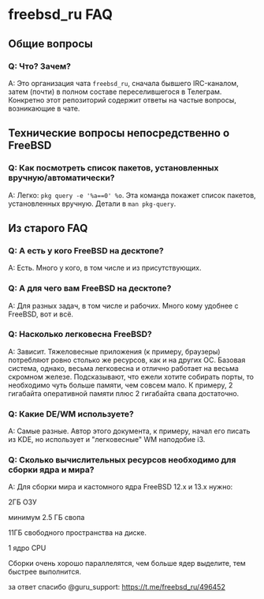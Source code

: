 # freebsd_ru FAQ

## Общие вопросы

### Q: Что? Зачем?

  A: Это организация чата `freebsd_ru`, сначала бывшего IRC-каналом, затем (почти) в полном составе переселившегося в Телеграм. Конкретно этот репозиторий содержит ответы на частые вопросы, возникающие в чате.

## Технические вопросы непосредственно о FreeBSD
### Q: Как посмотреть список пакетов, установленных вручную/автоматически?

  A: Легко: `pkg query -e '%a==0' %o`. Эта команда покажет список пакетов, установленных вручную. Детали в `man pkg-query`.

## Из старого FAQ
### Q: А есть у кого FreeBSD на десктопе?

  A: Есть. Много у кого, в том числе и из присутствующих.

### Q: А для чего вам FreeBSD на десктопе?

  A: Для разных задач, в том числе и рабочих. Много кому удобнее с FreeBSD, вот и всё.

### Q: Насколько легковесна FreeBSD?

  A: Зависит. Тяжеловесные приложения (к примеру, браузеры) потребляют ровно столько же ресурсов, как и на других ОС. Базовая система, однако, весьма легковесна и отлично работает на весьма скромном железе. Подсказывают, что ежели хотите собирать порты, то необходимо чуть больше памяти, чем совсем мало. К примеру, 2 гигабайта оперативной памяти плюс 2 гигабайта свапа достаточно.

### Q: Какие DE/WM используете?

  A: Самые разные. Автор этого документа, к примеру, начал его писать из KDE, но использует и "легковесные" WM наподобие i3.

### Q: Сколько вычислительных ресурсов необходимо для сборки ядра и мира?

  A:
    Для сборки мира и кастомного ядра FreeBSD 12.x и 13.x нужно:

  2ГБ ОЗУ

  минимум 2.5 ГБ свопа

  11ГБ свободного пространства на диске.

  1 ядро CPU 

  Сборки очень хорошо параллелятся, чем больше ядер выделите, тем быстрее выполнится.

  за ответ спасибо @guru_support: https://t.me/freebsd_ru/496452

